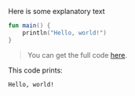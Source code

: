 <!--- TEST_NAME BasicTest --> 

Here is some explanatory text

```kotlin 
fun main() {
    println("Hello, world!")
}
```                         

> You can get the full code [here](test-basic/example-basic-01.kt).  

This code prints:

```text
Hello, world!
```

<!--- TEST -->
